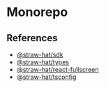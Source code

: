 # Monorepo

## References

- [@straw-hat/sdk](./packages/sdk/README.md)
- [@straw-hat/types](./packages/types/README.md)
- [@straw-hat/react-fullscreen](./packages/react-fullscreen/README.md)
- [@straw-hat/tsconfig](./packages/tsconfig/README.md)
